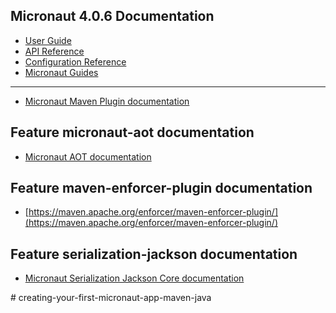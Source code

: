 ## Micronaut 4.0.6 Documentation

- [User Guide](https://docs.micronaut.io/4.0.6/guide/index.html)
- [API Reference](https://docs.micronaut.io/4.0.6/api/index.html)
- [Configuration Reference](https://docs.micronaut.io/4.0.6/guide/configurationreference.html)
- [Micronaut Guides](https://guides.micronaut.io/index.html)
---

- [Micronaut Maven Plugin documentation](https://micronaut-projects.github.io/micronaut-maven-plugin/latest/)
## Feature micronaut-aot documentation

- [Micronaut AOT documentation](https://micronaut-projects.github.io/micronaut-aot/latest/guide/)


## Feature maven-enforcer-plugin documentation

- [https://maven.apache.org/enforcer/maven-enforcer-plugin/](https://maven.apache.org/enforcer/maven-enforcer-plugin/)


## Feature serialization-jackson documentation

- [Micronaut Serialization Jackson Core documentation](https://micronaut-projects.github.io/micronaut-serialization/latest/guide/)


#   c r e a t i n g - y o u r - f i r s t - m i c r o n a u t - a p p - m a v e n - j a v a  
 